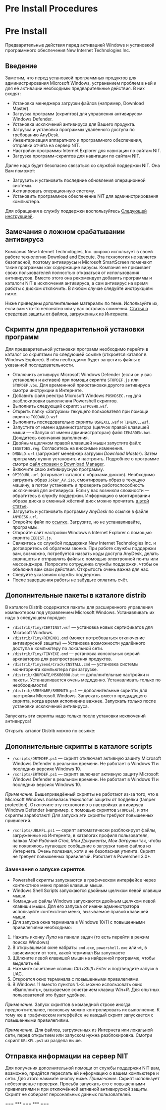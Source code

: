 <div id="title-block-header">

# Pre Install Procedures

</div>

# Pre Install

Предварительные действия перед активацией Windows и установкой
программного обеспечения New Internet Technologies Inc.

## Введение

Заметим, что перед установкой программных продуктов для
администрирования Microsoft Windows, устранением проблем в ней и для её
активации необходимы предварительные действия. В них входят:

- Установка менеджера загрузки файлов (например, Download Master).
- Загрузка программ (скриптов) для управления антивирусом Windows
  Defender.
- Установка исключений антивируса для Вашего продукта.
- Загрузка и установка программы удалённого доступа по требованию
  AnyDesk.
- Инвентаризация аппаратного и программного обеспечения, отправки отчёта
  на сервер NIT.
- Настройки программы Internet Explorer для навигации по сайтам NIT.
- Загрузка программ-скриптов для навигации по сайтам NIT.

Далее надо будет безопасно связаться со службой поддержки NIT. Она Вам
поможет:

- Загрузить и установить последние обновления операционной системы.
- Активировать операционную систему.
- Установить программное обеспечение NIT для администрирования
  компьютера.

Для обращения в службу поддержки воспользуйтесь [Следующей
инструкцией](./CALLING.html).

## Замечания о ложном срабатывании антивируса

Компания New Internet Technologies, Inc. широко использует в своей
работе технологию Download and Execute. Эта технология не является
безопасной, поэтому антивирусы и Microsoft SmartScreen помечают такие
программы как содержащие вирусы. Компания не призывает своих
пользователей полностью отказаться от использования антивирусов. Вместо
этого она рекомендует добавить программы и каталоги NIT в исключения
антивируса, а сам антивирус на время работы с диском отключить. В любом
случае следуйте инструкциям ниже.

Ниже приведены дополнительные материалы по теме. Используйте их, если
вам что-то непонятно или у вас остались сомнения. [Статья о средствах
защиты от файлов, загруженных из
Интернета](http://nit.netip6.ru/articles01.shtml).

## Скрипты для предварительной установки программ

Для предварительной установки программ необходимо перейти в каталог со
скриптами по следующей ссылке (откроется каталог в Windows Explorer). В
нём необходимо будет запустить файлы в указанной последовательности.

- Отключить антивирус Microsoft Windows Defender (если он у вас
  установлен и активен) при помощи скрипта `STOPDEF.js` или
  `STOPDEF.vbs`. Для временнной приостановки другого антивируса смотри
  инструкции в Интернете.
- Добавить файл реестра Microsoft Windows `POSHDSEC.reg` для
  разблокировки выполнения Powershell скриптов.
- Выполнить следующий скрипт: `SETPOSHU.wsf`.
- Открыть папку «Загрузки» текущего пользователя при помощи скрипта
  `TOODWNLD.wsf`
- Выполнить последовательно скрипты `USREXCL.wsf` и `TINEXCL.wsf`.
- Запустите от имени администратора (щелчок правой клавишей мыши —
  «Запуск от имени администратора») файл `IEHARDEN.bat`. Дождитесь
  окончания выполнения.
- Двойным щелчком правой клавишей мыши запустите файл: `IESETDES.reg`.
  Согласитесь на вносимые изменения.
- `DMDNLD.url` (загружает менеджер загрузки *Download Master*). Затем
  программу нужно установить и настроить. Подробнее о программе смотри
  [файл справки о Download Manager](./DNLDMAST.html).
- Включите свою антивирусную программу.
- `OPISOURL.url` (открывает каталог с образами дисков). Необходимо
  загрузить образ `Joker_AV.iso`, смонтировать образ в текущую машину, а
  потом установить и проверить работоспособность исключений для
  антивируса. Если у вас возникли сложности — обратитесь в службу
  поддержки. Информацию о монтировании образа диска в сменный жёсткий
  диск можно прочитать
  <a href="./ADDISO.html" target="_blank">в этой статье</a>.
- Загрузить и установить программу *AnyDesk* по ссылке в файле
  `ANYDESK.url`.
- Откройте файл по
  <a href="http://distrib.netip6.ru/NIT/SAM_SysInfo/download.html"
  target="_blank">ссылке</a>. Загрузите, но не устанавливайте,
  программы.
- Откройте сайт настройки Windows в Internet Explorer с помощью скрипта
  `IEDIST.js`.
- Свяжитесь со службой поддержки New Internet Technologies Inc. и
  договоритесь об обратном звонке. При работе службы поддержки вам,
  возможно, потребуется назвать коды доступа AnyDesk, делать скриншоты и
  отправлять файлы с помощью электронной почты или мессенджера.
  Попросите сотрудника службы поддержки, чтобы он объяснил вам свои
  действия. Открытость очень важна для нас.
- Следуйте указаниям службы поддержки.
- После завершения работы не забудьте оплатить счёт.

## Дополнительные пакеты в каталоге distrib

В каталоге Distrib содержатся пакеты для расширенного управления
компьютером под управлением Microsoft Windows. Устанавливать их надо в
следующем порядке:

- `/distrib/Tiny/CERTINST.wsf` — установка новых сертификатов для
  Microsoft Windows.
- `/distrib/Tiny/REMEN01.cmd` (может потребоваться отключение
  антивирусной защиты) — Установка возможности удалённого доступа к
  компьютеру по локальной сети.
- `/distrib/Tiny/TINYEXE.cmd` — установка консольных версий архиваторов
  для распространения продуктов.
- `/distrib/TinySend/Crack/INSTALL.cmd` — установка системы мониторинга
  компьютера при загрузке.
- `/distrib/KBUPDATE/MSKB0000.bat` — дополнительные настройки и пакеты.
  Устанавливается очень медлденно. Устанавливать только по
  необходимости!
- `/distrib/SMBSHARE/SMBMNT0.ps1` — дополнительные скрипты для настройки
  Microsoft Windows. Запускать вместо предыдущего скрипта, когда время
  исполнение важнее. Запускать только после установки исключений
  антивируса.

Запускать эти скрипты надо только после установки исключений антивируса!

Открыть каталог Distrib можно по ссылке:

## Дополнительные скрипты в каталоге scripts

- `/scripts/DRTMDEF.ps1` — скрипт отключает активную защиту Microsoft
  Windows Defender в реальном времени. Не работает в Windows 11 и
  последних версиях Windows 10.
- `/scripts/ERTMDEF.ps1` — скрипт включает активную защиту Microsoft
  Windows Defender в реальном времени. Не работает в Windows 11 и
  последних версиях Windows 10.

*Примечание*. Вышеприведённый скрипты не работают из-за того, что в
Microsoft Windows появилась технология защиты от подделки (tamper
protection). Отключите эту технологию в настройках антивируса Windows
Defender (например. с помощью скриптов `STOPDEF`), и эти скрипты
заработают! Для запуска эти скрипты требуют повышенных привилегий.

- `/scripts/UBLKFL.ps1` — скрипт автоматически разблокирует файлы,
  загруженные из Интернета, в каталогах профиля пользователя, папках
  *Мой Рабочий Стол*, *Мои Документы*, *Мои Загрузки* так, чтобы не
  появлялось пугающее сообщение о загрузки таких файлов из Интернета.
  Очень полезная, хотя и не безопасная утилита. Скрипт не требует
  повышенных привилегий. Работает в Powershell 3.0+.

### Замечания о запуске скриптов

- Powershell скрипты запускаются в графическом интерфейсе через
  контекстное меню правой клавиши мыши.
- Windows Shell Scripts запускаются двойным щелчком левой клавиши мыши.
- Командные файлы Windows запускаются двойным щелчком левой клавиши
  мыши. Для его запуска от имени администратора используйте контекстное
  меню, вызываемое правой клавишей мыши.
- Для запуска окна терминала в Windows 10/11 с повышенными привилегиями
  необходимо:

1.  Нажать иконку *Лупа* на панели задач (то есть перейти в режим поиска
    Windows)
2.  В открывшемся окне набрать: `cmd.exe`, `powershell.exe` или `wt`, в
    зависимости от того, какой терминал Вы запускаете
3.  Щёлкните левой клавишей мыши на найденной программе, чтобы выделить
    её.
4.  Нажмите сочетание клавиш *Ctrl+Shift+Enter* и подтвердите запуск в
    UAC.
5.  Откроется окно терминала с повышенными привилегиями.
6.  В Windows 11 вместо пунктов 1.-3. можно использовать окно
    «Выполнить», вызываемое сочетанием клавиш *Win+R*. Для опытных
    пользователей это будет удобнее.

*Примечание*. Запуск скриптов в командной строке иногда
предпочтительнее, поскольку можно контролировать их выполнение. К тому
же в графическом интерфейсе не каждый скрипт запускается с повышенными
привилегиями.

*Примечание*. Для файлов, загруженных из Интернета или локальной сети,
перед открытием или запуском нужна разблокировка. Смотри скрипт
`UBLKFL.ps1` из раздела выше.

## Отправка информации на сервер NIT

Для получения дополнительной помощи от службы поддержки NIT вам,
возможно, придётся переслать ей информацию о вашем компьютере и сети.
Для этого нажмите кнопку ниже. *Примечание*. Скрипт использует
небезопасные проверки. Просьба запускать его с повышенными привилегиями
и при отключённой активной антивирусной защиты. Скрипт не собирает
персональных данных пользователей.

=== \*\*\* === \*\*\* ===
